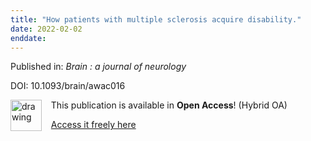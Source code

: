 ```yaml
---
title: "How patients with multiple sclerosis acquire disability."
date: 2022-02-02
enddate:
---
```


Published in: *Brain : a journal of neurology*

DOI: 10.1093/brain/awac016

<img src="https://upload.wikimedia.org/wikipedia/commons/thumb/7/77/Open_Access_logo_PLoS_transparent.svg/800px-Open_Access_logo_PLoS_transparent.svg.png" alt="drawing" width="50" align="left"/> &nbsp;&nbsp;&nbsp;This publication is available in **Open Access**! (Hybrid OA)

&nbsp;&nbsp;&nbsp;[Access it freely here](https://academic.oup.com/brain/advance-article-pdf/doi/10.1093/brain/awac016/42358857/awac016.pdf
)


